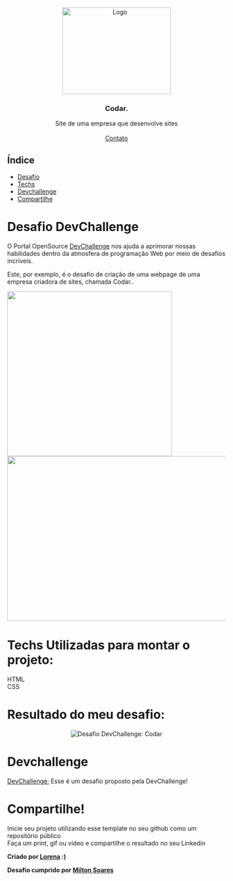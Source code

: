 <br />
<p align="center">
  <a href="http://www.freepik.com">
    <img src="https://i.ibb.co/stqTkc6/video-call.png" alt="Logo" width="250" height="200">
  </a>

  <h3 align="center">Codar.</h3>

  <p align="center">
    Site de uma empresa que desenvolve sites
       <br />
    <br />
    <a href="https://www.linkedin.com/in/soaresmilton/">Contato</a>
  </p>
</p>

## Índice

* [Desafio](#desafio)
* [Techs](#techs)
* [Devchallenge](#devchallenge) 
* [Compartilhe](#compartilhe)


# Desafio DevChallenge
O Portal OpenSource <a href=""> DevChallenge</a> nos ajuda a aprimorar nossas habilidades dentro da atmosfera de programação Web por meio de desafios incríveis.

Este, por exemplo, é o desafio de criação de uma webpage de uma empresa criadora de sites, chamada Codar..

<img src="https://i.ibb.co/2gB9Hkc/codar-mobile.png" width="380" height="380">
<img src="https://i.ibb.co/wpnzvcs/codar-desktop.jpg" width="580" height="380">

# Techs Utilizadas para montar o projeto: 
HTML<br>
CSS

# Resultado do meu desafio:

<div align="center">
<img src="assets/Codarchallenge.gif" alt="Desafio DevChallenge: Codar">
</div>


# Devchallenge
<a href="https://devchallenge.now.sh/"> DevChallenge:</a> Esse é um desafio proposto pela DevChallenge!

# Compartilhe!
Inicie seu projeto utilizando esse template no seu github como um repositório público<br>
Faça um print, gif ou vídeo e compartilhe o resultado no seu Linkedin<br>

<b> 
Criado por  <a href="https://github.com/Lorenalgm">Lorena</a> :)
</b>

<b> Desafio cumprido por <a href="https://github.com/soaresmilton">Milton Soares</a> </b>